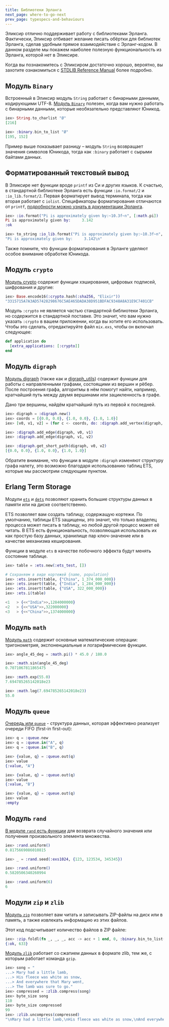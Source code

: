 ```yaml
---
title: Библиотеки Эрланга
next_page: where-to-go-next
prev_page: typespecs-and-behaviours
---
```


Эликсир отлично поддерживает работу с библиотеками Эрланга. Фактически, Эликсир отбивает желание писать обёртки для библиотек Эрланга, сделав удобным прямое взаимодействие с Эрланг-кодом. В данном разделе мы покажем наиболее полезную функциональность из Эрланга, которой нет в Эликсире.

Когда вы познакомитесь с Эликсиром достаточно хорошо, вероятно, вы захотите ознакомиться с [STDLIB Reference Manual](http://erlang.org/doc/apps/stdlib/index.html) более подробно.

## Модуль `Binary`

Встроенный в Эликсир модуль `String` работает с бинарными данными, кодирующими UTF-8. [Модуль `Binary`](http://erlang.org/doc/man/binary.html) полезен, когда вам нужно работать с бинарными данными, которые необязательно представляют Юникод.

```elixir
iex> String.to_charlist "Ø"
[216]

iex> :binary.bin_to_list "Ø"
[195, 152]
```

Пример выше показывает разницу – модуль `String` возвращает значения символов Юникода, тогда как `:binary` работает с сырыми байтами данных.

## Форматированный текстовый вывод

В Эликсире нет функции вроде `printf` из Си и других языков. К счастью, в стандартной библиотеке Эрланга есть функции `:io.format/2` и `:io_lib.format/2`. Первая форматирует вывод терминала, тогда как вторая работает с `iolist`. Спецификаторы форматирования отличаются от `printf`, [подробности можно узнать в документации Эрланга](http://erlang.org/doc/man/io.html#format-1).

```elixir
iex> :io.format("Pi is approximately given by:~10.3f~n", [:math.pi])
Pi is approximately given by:     3.142
:ok

iex> to_string :io_lib.format("Pi is approximately given by:~10.3f~n", [:math.pi])
"Pi is approximately given by:     3.142\n"
```

Также помните, что функции форматирования в Эрланге уделяют особое внимание обработке Юникода.

## Модуль `crypto`

[Модуль crypto](http://erlang.org/doc/man/crypto.html) содержит функции хэширования, цифровых подписей, шифрования и другие:

```elixir
iex> Base.encode16(:crypto.hash(:sha256, "Elixir"))
"3315715A7A3AD57428298676C5AE465DADA38D951BDFAC9348A8A31E9C7401CB"
```

Модуль `:crypto` не является частью стандартной библиотеки Эрланга, но содержится в стандартной поставке. Это значит, что вам нужно указать `:crypto` в вашем приложении, когда вы хотите его использовать. Чтобы это сделать, отредактируйте файл `mix.exs`, чтобы он включал следующее:

```elixir
def application do
  [extra_applications: [:crypto]]
end
```

## Модуль `digraph`

[Модуль digraph](http://erlang.org/doc/man/digraph.html) (также как и [digraph_utils](http://erlang.org/doc/man/digraph_utils.html)) содержит функции для работы с направленными графами, состоящими из вершин и рёбер. После построения графа, алгоритмы в нём помогут найти, например, кратчайший путь между двумя вершинами или зацикленность в графе.

Дано три вершины, найдём кратчайший путь из первой к последней.

```elixir
iex> digraph = :digraph.new()
iex> coords = [{0.0, 0.0}, {1.0, 0.0}, {1.0, 1.0}]
iex> [v0, v1, v2] = (for c <- coords, do: :digraph.add_vertex(digraph, c))

iex> :digraph.add_edge(digraph, v0, v1)
iex> :digraph.add_edge(digraph, v1, v2)

iex> :digraph.get_short_path(digraph, v0, v2)
[{0.0, 0.0}, {1.0, 0.0}, {1.0, 1.0}]
```

Обратите внимание, что функции в модуле `:digraph` изменяют структуру графа налету, это возможно благодаря использованию таблиц ETS, которые мы рассмотрим следующим пунктом.

## Erlang Term Storage

Модули [`ets`](http://erlang.org/doc/man/ets.html) и [`dets`](http://erlang.org/doc/man/dets.html) позволяют хранить большие структуры данных в памяти или на диске соответственно.

ETS позволяет вам создать таблицу, содержащую кортежи. По умолчанию, таблицы ETS защищены, это значит, что только владелец процесса может писать в таблицу, но любой другой процесс может её читать. В ETS есть функциональность, позволяющая использовать их как простую базу данных, хранилище пар ключ-значение или в качестве механизма кеширования.

Функции в модуле `ets` в качестве побочного эффекта будут менять состояние таблице.

```elixir
iex> table = :ets.new(:ets_test, [])

# Сохраняем в виде кортежей {name, population}
iex> :ets.insert(table, {"China", 1_374_000_000})
iex> :ets.insert(table, {"India", 1_284_000_000})
iex> :ets.insert(table, {"USA", 322_000_000})
iex> :ets.i(table)

<1   > {<<"India">>,1284000000}
<2   > {<<"USA">>,322000000}
<3   > {<<"China">>,1374000000}
```

## Модуль `math`

[Модуль `math`](http://erlang.org/doc/man/math.html) содержит основные математические операции: тригонометрия, экспоненциальные и логарифмические функции.

```elixir
iex> angle_45_deg = :math.pi() * 45.0 / 180.0

iex> :math.sin(angle_45_deg)
0.7071067811865475

iex> :math.exp(55.0)
7.694785265142018e23

iex> :math.log(7.694785265142018e23)
55.0
```

## Модуль `queue`

[Очередь или `queue`](http://erlang.org/doc/man/queue.html) - структура данных, которая эффективно реализует очереди FIFO (first-in first-out):

```elixir
iex> q = :queue.new
iex> q = :queue.in("A", q)
iex> q = :queue.in("B", q)

iex> {value, q} = :queue.out(q)
iex> value
{:value, "A"}

iex> {value, q} = :queue.out(q)
iex> value
{:value, "B"}

iex> {value, q} = :queue.out(q)
iex> value
:empty
```

## Модуль `rand`

[В модуле `rand` есть функции](http://erlang.org/doc/man/rand.html) для возврата случайного значения или получения произвольного элемента множества.

```elixir
iex> :rand.uniform()
0.8175669086010815

iex> _ = :rand.seed(:exs1024, {123, 123534, 345345})

iex> :rand.uniform()
0.5820506340260994

iex> :rand.uniform(6)
6
```

## Модули `zip` и `zlib`

[Модуль `zip`](http://erlang.org/doc/man/zip.html) позволяет вам читать и записывать ZIP-файлы на диск или в память, а также извлекать информацию из этих файлов.

Этот код подсчитывает количество файлов в ZIP файле:

```elixir
iex> :zip.foldl(fn _, _, _, acc -> acc + 1 end, 0, :binary.bin_to_list("file.zip"))
{:ok, 633}
```

[Модуль `zlib`](http://erlang.org/doc/man/zlib.html) работает со сжатием данных в формате zlib, тем же, с которым работает команда `gzip`.

```elixir
iex> song = "
...> Mary had a little lamb,
...> His fleece was white as snow,
...> And everywhere that Mary went,
...> The lamb was sure to go."
iex> compressed = :zlib.compress(song)
iex> byte_size song
110
iex> byte_size compressed
99
iex> :zlib.uncompress(compressed)
"\nMary had a little lamb,\nHis fleece was white as snow,\nAnd everywhere that Mary went,\nThe lamb was sure to go."
```
